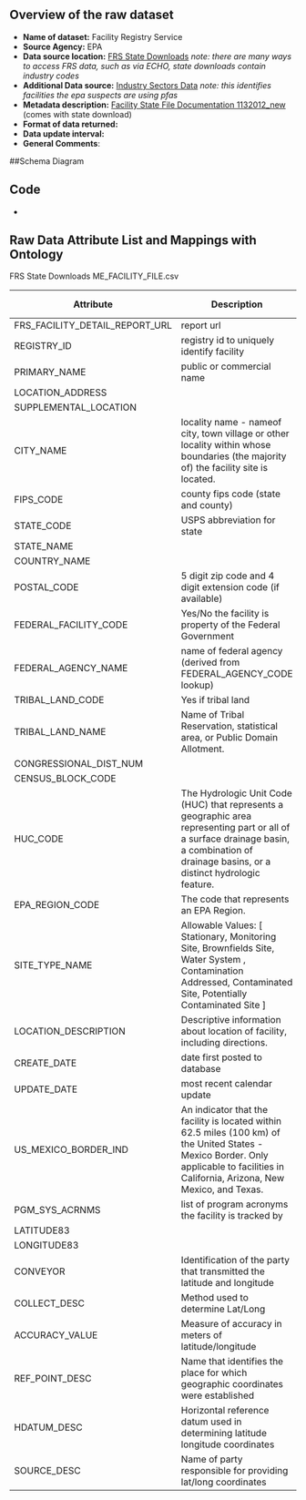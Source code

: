 ## Overview of the raw dataset
* **Name of dataset:** Facility Registry Service
* **Source Agency:** EPA
* **Data source location:** [FRS State Downloads](https://www.epa.gov/frs/epa-state-combined-csv-download-files)
*note: there are many ways to access FRS data, such as via ECHO, state downloads contain industry codes*
* **Additional Data source:** [Industry Sectors Data](https://echo.epa.gov/trends/pfas-tools#data)
*note: this identifies facilities the epa suspects are using pfas*
* **Metadata description:** [Facility State File Documentation 1132012_new]() (comes with state download)
* **Format of data returned:**
* **Data update interval:**
* **General Comments**:

##Schema Diagram

## Code
*  

## Raw Data Attribute List and Mappings with Ontology
FRS State Downloads
ME_FACILITY_FILE.csv


|Attribute | Description                                                                                                                                                                                | Lift to Graph | Ontology Property |
| --- |--------------------------------------------------------------------------------------------------------------------------------------------------------------------------------------------| --- | --- |
| FRS_FACILITY_DETAIL_REPORT_URL | report url                                                                                                                                                                                 | |
| REGISTRY_ID| registry id to uniquely identify facility                                                                                                                                                  | | 
|PRIMARY_NAME | public or commercial name                                                                                                                                                                  | |
| LOCATION_ADDRESS|                                                                                                                                                                                            | |
| SUPPLEMENTAL_LOCATION|                                                                                                                                                                                            | |
| CITY_NAME| locality name - nameof city, town village or other locality within whose boundaries (the majority of) the facility site is located.                                                        | | COUNTY_NAME| | | 
|FIPS_CODE| county fips code (state and county)                                                                                                                                                        | | 
|STATE_CODE| USPS abbreviation for state                                                                                                                                                                | | 
|STATE_NAME|                                                                                                                                                                                            | | 
|COUNTRY_NAME|                                                                                                                                                                                            | | 
|POSTAL_CODE| 5 digit zip code and 4 digit extension code (if available)                                                                                                                                 | | 
|FEDERAL_FACILITY_CODE| Yes/No the facility is property of the Federal Government                                                                                                                                  | | 
|FEDERAL_AGENCY_NAME| name of federal agency (derived from FEDERAL_AGENCY_CODE lookup)                                                                                                                           | | 
|TRIBAL_LAND_CODE| Yes if tribal land                                                                                                                                                                         | | 
|TRIBAL_LAND_NAME| Name of Tribal Reservation, statistical area, or Public Domain Allotment.                                                                                                                  | | 
|CONGRESSIONAL_DIST_NUM|                                                                                                                                                                                            | | 
|CENSUS_BLOCK_CODE|                                                                                                                                                                                            | | 
|HUC_CODE| The Hydrologic Unit Code (HUC) that represents a geographic area representing part or all of a surface drainage basin, a combination of drainage basins, or a distinct hydrologic feature. | | 
|EPA_REGION_CODE| The code that represents an EPA Region.                                                                                                                                                    | | 
|SITE_TYPE_NAME| Allowable Values: [ Stationary, Monitoring Site, Brownfields Site, Water System ,  Contamination Addressed,  Contaminated Site,  Potentially Contaminated Site  ]                          | | 
|LOCATION_DESCRIPTION| Descriptive information about location of facility, including directions.                                                                                                                  | | 
|CREATE_DATE| date first posted to database                                                                                                                                                              | | 
|UPDATE_DATE| most recent calendar update                                                                                                                                                                | | 
|US_MEXICO_BORDER_IND| An indicator that the facility is located within 62.5 miles (100 km) of the United States - Mexico Border. Only applicable to facilities in California, Arizona, New Mexico, and Texas.    | | 
|PGM_SYS_ACRNMS| list of program acronyms the facility is tracked by                                                                                                                                        | | 
|LATITUDE83|                                                                                                                                                                                            | | 
|LONGITUDE83|                                                                                                                                                                                            | | 
|CONVEYOR| Identification of the party that transmitted the latitude and longitude                                                                                                                    | | 
|COLLECT_DESC| Method used to determine Lat/Long                                                                                                                                                          | | 
|ACCURACY_VALUE| Measure of accuracy in meters of latitude/longitude                                                                                                                                        | | 
|REF_POINT_DESC| Name that identifies the place for which geographic coordinates were established                                                                                                           | | 
|HDATUM_DESC| Horizontal reference datum used in determining latitude longitude coordinates                                                                                                              | | 
|SOURCE_DESC| Name of party responsible for providing lat/long coordinates                                                                                                                               | |
